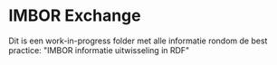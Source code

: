 # IMBOR Exchange
Dit is een work-in-progress folder met alle informatie rondom de best practice: "IMBOR informatie uitwisseling in RDF"